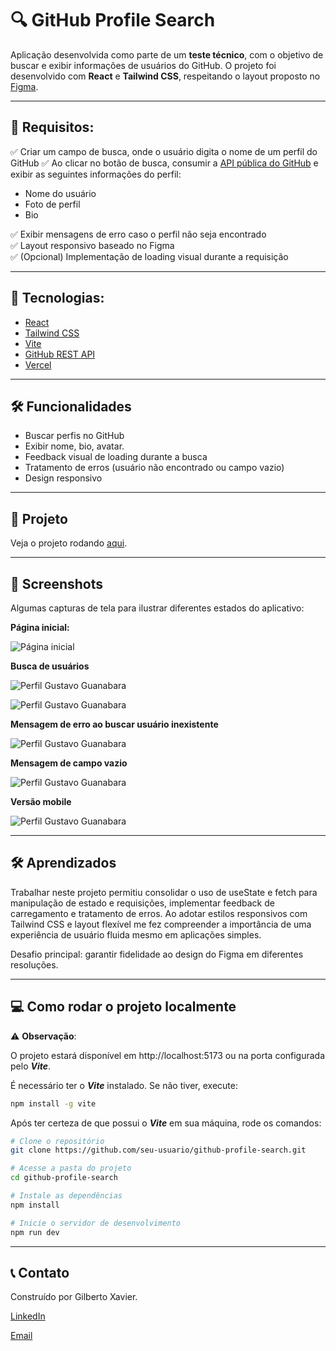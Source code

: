 # 🔍 GitHub Profile Search


Aplicação desenvolvida como parte de um **teste técnico**, com o objetivo de buscar e exibir informações de usuários do GitHub. O projeto foi desenvolvido com **React** e **Tailwind CSS**, respeitando o layout proposto no [Figma](https://www.figma.com/proto/DqtFxC6312M32mLt8FpJjq/inovation-class?page-id=22%3A2864&node-id=22-4293&viewport=359%2C115%2C0.25&t=SHsEqEgaMrXGMKwv-1&scaling=scale-down-width&content-scaling=fixed&starting-point-node-id=22%3A4293).

---


## 🧪 Requisitos:


✅ Criar um campo de busca, onde o usuário digita o nome de um perfil do GitHub 
✅ Ao clicar no botão de busca, consumir a [API pública do GitHub](https://api.github.com/) e exibir as seguintes informações do perfil:

- Nome do usuário
- Foto de perfil
- Bio

✅ Exibir mensagens de erro caso o perfil não seja encontrado  
✅ Layout responsivo baseado no Figma  
✅ (Opcional) Implementação de loading visual durante a requisição


---


## 🚀 Tecnologias:

- [React](https://pt-br.react.dev/blog/2023/03/16/introducing-react-dev)
- [Tailwind CSS](https://tailwindcss.com/)
- [Vite](https://vite.dev/)
- [GitHub REST API](https://docs.github.com/pt/rest/quickstart?apiVersion=2022-11-28)
- [Vercel](https://vercel.com/home)


---


## 🛠️ Funcionalidades

- Buscar perfis no GitHub
- Exibir nome, bio, avatar.
- Feedback visual de loading durante a busca
- Tratamento de erros (usuário não encontrado ou campo vazio)
- Design responsivo


---



## 📌 Projeto 



Veja o projeto rodando [aqui](https://teste-avanti-github-search.vercel.app/).


---



## 📸 Screenshots

Algumas capturas de tela para ilustrar diferentes estados do aplicativo:

**Página inicial:**

![Página inicial](./images/home.png)

**Busca de usuários**

![Perfil Gustavo Guanabara](./images/profile-guanabara.png)

![Perfil Gustavo Guanabara](./images/profile-avanti.png)


**Mensagem de erro ao buscar usuário inexistente**

![Perfil Gustavo Guanabara](./images/erro.png)

**Mensagem de campo vazio**

![Perfil Gustavo Guanabara](./images/vazio.png)

**Versão mobile**

![Perfil Gustavo Guanabara](./images/mobile.png)


---


## 🛠️ Aprendizados

Trabalhar neste projeto permitiu consolidar o uso de useState e fetch para manipulação de estado e requisições, implementar feedback de carregamento e tratamento de erros. Ao adotar estilos responsivos com Tailwind CSS e layout flexível me fez compreender a importância de uma experiência de usuário fluida mesmo em aplicações simples.

Desafio principal: garantir fidelidade ao design do Figma em diferentes resoluções.


---


## 💻 Como rodar o projeto localmente


⚠️ **Observação**: 

O projeto estará disponível em http://localhost:5173 ou na porta configurada pelo ***Vite***.

É necessário ter o ***Vite*** instalado. Se não tiver, execute:




```bash
npm install -g vite
```


Após ter certeza de que possui o ***Vite*** em sua máquina, rode os comandos:



```bash
# Clone o repositório
git clone https://github.com/seu-usuario/github-profile-search.git

# Acesse a pasta do projeto
cd github-profile-search

# Instale as dependências
npm install

# Inicie o servidor de desenvolvimento
npm run dev
```





---


## 📞 Contato

Construído por Gilberto Xavier.

[LinkedIn](https://www.linkedin.com/in/gilbertosx/)

[Email](mailto:gilbertosxavier@live.com)
